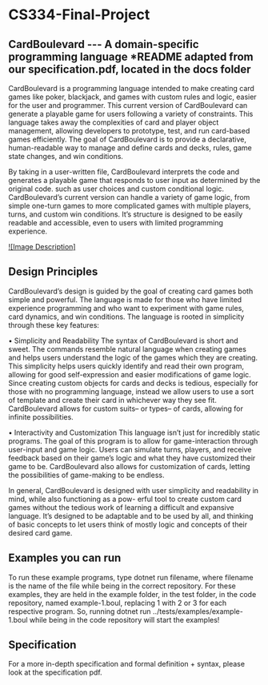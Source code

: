 # CS334-Final-Project
## CardBoulevard --- A domain-specific programming language *README adapted from our specification.pdf, located in the docs folder 
CardBoulevard is a programming language intended to make creating card games like poker, blackjack, and games with custom rules and logic, easier for the user and programmer. This current version of CardBoulevard can generate a playable game for users following a variety of constraints. This language takes away the complexities of card and player object management, allowing developers to prototype, test, and run card-based games efficiently. The goal of CardBoulevard is to provide a declarative, human-readable way to manage and define cards and decks, rules, game state changes, and win conditions.

By taking in a user-written file, CardBoulevard interprets the code and generates a playable game that responds to user input as determined by the original code. such as user choices and custom conditional logic. CardBoulevard’s current version can handle a variety of game logic, from simple one-turn games to more complicated games with multiple players, turns, and custom win conditions. It’s structure is designed to be easily readable and accessible, even to users with limited programming experience.

[![Image Description]](https://drive.google.com/file/d/1r8-0UT8INSwC6gwS_JtdrnzIHgcVkqHz/view?usp=sharing "Project Video")

## Design Principles 
CardBoulevard’s design is guided by the goal of creating card games both simple and powerful. The language is made for those who have limited experience programming and who want to experiment with game rules, card dynamics, and win conditions. The language is rooted in simplicity through these key features:

• Simplicity and Readability
The syntax of CardBoulevard is short and sweet. The commands resemble natural language when creating games and helps users understand the logic of the games which they are creating. This simplicity helps users quickly identify and read their own program, allowing for good self-expression and easier modifications of game logic. Since creating custom objects for cards and decks is tedious, especially for those with no programming language, instead we allow users to use a sort of template and create their card in whichever way they see fit. CardBoulevard allows for custom suits– or types– of cards, allowing for infinite possibilities.

• Interactivity and Customization
This language isn’t just for incredibly static programs. The goal of this program is to allow for game-interaction through user-input and game logic. Users can simulate turns, players, and receive feedback based on their game’s logic and what they have customized their game to be. CardBoulevard also allows for customization of cards, letting the possibilities of game-making to be endless.

In general, CardBoulevard is designed with user simplicity and readability in mind, while also functioning as a pow- erful tool to create custom card games without the tedious work of learning a difficult and expansive language. It’s designed to be adaptable and to be used by all, and thinking of basic concepts to let users think of mostly logic and concepts of their desired card game.

## Examples you can run
To run these example programs, type dotnet run filename, where filename is the name of the file while being in the correct repository. For these examples, they are held in the example folder, in the test folder, in the code repository, named example-1.boul, replacing 1 with 2 or 3 for each respective program. So, running dotnet run ../tests/examples/example-1.boul while being in the code repository will start the examples!

## Specification
For a more in-depth specification and formal definition + syntax, please look at the specification pdf. 
